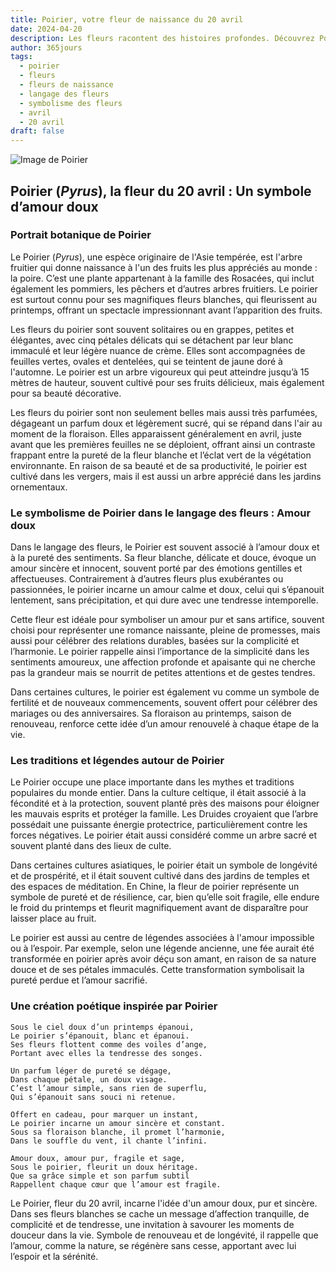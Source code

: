 ```yaml
---
title: Poirier, votre fleur de naissance du 20 avril
date: 2024-04-20
description: Les fleurs racontent des histoires profondes. Découvrez Poirier, votre fleur de naissance du 20 avril, ses symboles et récits fascinants. Plongez dans sa signification et son langage unique dans l'art floral.
author: 365jours
tags:
  - poirier
  - fleurs
  - fleurs de naissance
  - langage des fleurs
  - symbolisme des fleurs
  - avril
  - 20 avril
draft: false
---
```


![Image de Poirier](https://cdn.pixabay.com/photo/2023/03/22/12/34/bird-7869362_640.jpg#center)


## Poirier (_Pyrus_), la fleur du 20 avril : Un symbole d’amour doux

### Portrait botanique de Poirier

Le Poirier (_Pyrus_), une espèce originaire de l'Asie tempérée, est l'arbre fruitier qui donne naissance à l'un des fruits les plus appréciés au monde : la poire. C’est une plante appartenant à la famille des Rosacées, qui inclut également les pommiers, les pêchers et d’autres arbres fruitiers. Le poirier est surtout connu pour ses magnifiques fleurs blanches, qui fleurissent au printemps, offrant un spectacle impressionnant avant l’apparition des fruits.

Les fleurs du poirier sont souvent solitaires ou en grappes, petites et élégantes, avec cinq pétales délicats qui se détachent par leur blanc immaculé et leur légère nuance de crème. Elles sont accompagnées de feuilles vertes, ovales et dentelées, qui se teintent de jaune doré à l'automne. Le poirier est un arbre vigoureux qui peut atteindre jusqu’à 15 mètres de hauteur, souvent cultivé pour ses fruits délicieux, mais également pour sa beauté décorative.

Les fleurs du poirier sont non seulement belles mais aussi très parfumées, dégageant un parfum doux et légèrement sucré, qui se répand dans l'air au moment de la floraison. Elles apparaissent généralement en avril, juste avant que les premières feuilles ne se déploient, offrant ainsi un contraste frappant entre la pureté de la fleur blanche et l’éclat vert de la végétation environnante. En raison de sa beauté et de sa productivité, le poirier est cultivé dans les vergers, mais il est aussi un arbre apprécié dans les jardins ornementaux.

### Le symbolisme de Poirier dans le langage des fleurs : Amour doux

Dans le langage des fleurs, le Poirier est souvent associé à l’amour doux et à la pureté des sentiments. Sa fleur blanche, délicate et douce, évoque un amour sincère et innocent, souvent porté par des émotions gentilles et affectueuses. Contrairement à d’autres fleurs plus exubérantes ou passionnées, le poirier incarne un amour calme et doux, celui qui s’épanouit lentement, sans précipitation, et qui dure avec une tendresse intemporelle.

Cette fleur est idéale pour symboliser un amour pur et sans artifice, souvent choisi pour représenter une romance naissante, pleine de promesses, mais aussi pour célébrer des relations durables, basées sur la complicité et l’harmonie. Le poirier rappelle ainsi l’importance de la simplicité dans les sentiments amoureux, une affection profonde et apaisante qui ne cherche pas la grandeur mais se nourrit de petites attentions et de gestes tendres.

Dans certaines cultures, le poirier est également vu comme un symbole de fertilité et de nouveaux commencements, souvent offert pour célébrer des mariages ou des anniversaires. Sa floraison au printemps, saison de renouveau, renforce cette idée d’un amour renouvelé à chaque étape de la vie.

### Les traditions et légendes autour de Poirier

Le Poirier occupe une place importante dans les mythes et traditions populaires du monde entier. Dans la culture celtique, il était associé à la fécondité et à la protection, souvent planté près des maisons pour éloigner les mauvais esprits et protéger la famille. Les Druides croyaient que l’arbre possédait une puissante énergie protectrice, particulièrement contre les forces négatives. Le poirier était aussi considéré comme un arbre sacré et souvent planté dans des lieux de culte.

Dans certaines cultures asiatiques, le poirier était un symbole de longévité et de prospérité, et il était souvent cultivé dans des jardins de temples et des espaces de méditation. En Chine, la fleur de poirier représente un symbole de pureté et de résilience, car, bien qu’elle soit fragile, elle endure le froid du printemps et fleurit magnifiquement avant de disparaître pour laisser place au fruit.

Le poirier est aussi au centre de légendes associées à l'amour impossible ou à l’espoir. Par exemple, selon une légende ancienne, une fée aurait été transformée en poirier après avoir déçu son amant, en raison de sa nature douce et de ses pétales immaculés. Cette transformation symbolisait la pureté perdue et l’amour sacrifié.

### Une création poétique inspirée par Poirier

```
Sous le ciel doux d’un printemps épanoui,  
Le poirier s’épanouit, blanc et épanoui.  
Ses fleurs flottent comme des voiles d’ange,  
Portant avec elles la tendresse des songes.

Un parfum léger de pureté se dégage,  
Dans chaque pétale, un doux visage.  
C’est l’amour simple, sans rien de superflu,  
Qui s’épanouit sans souci ni retenue.

Offert en cadeau, pour marquer un instant,  
Le poirier incarne un amour sincère et constant.  
Sous sa floraison blanche, il promet l’harmonie,  
Dans le souffle du vent, il chante l’infini.

Amour doux, amour pur, fragile et sage,  
Sous le poirier, fleurit un doux héritage.  
Que sa grâce simple et son parfum subtil  
Rappellent chaque cœur que l’amour est fragile.
```

Le Poirier, fleur du 20 avril, incarne l'idée d'un amour doux, pur et sincère. Dans ses fleurs blanches se cache un message d’affection tranquille, de complicité et de tendresse, une invitation à savourer les moments de douceur dans la vie. Symbole de renouveau et de longévité, il rappelle que l’amour, comme la nature, se régénère sans cesse, apportant avec lui l’espoir et la sérénité.